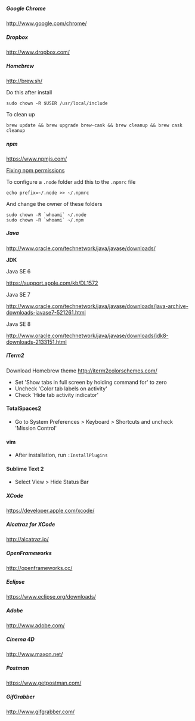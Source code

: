 ##### Google Chrome

http://www.google.com/chrome/

##### Dropbox

http://www.dropbox.com/

##### Homebrew

http://brew.sh/

Do this after install

```
sudo chown -R $USER /usr/local/include
```

To clean up

```
brew update && brew upgrade brew-cask && brew cleanup && brew cask cleanup
```

##### npm

https://www.npmjs.com/

[Fixing npm permissions](https://docs.npmjs.com/getting-started/fixing-npm-permissions)

To configure a `.node` folder add this to the `.npmrc` file

```
echo prefix=~/.node >> ~/.npmrc
```

And change the owner of these folders

```
sudo chown -R `whoami` ~/.node
sudo chown -R `whoami` ~/.npm
```

##### Java
http://www.oracle.com/technetwork/java/javase/downloads/

__JDK__

Java SE 6

https://support.apple.com/kb/DL1572

Java SE 7

http://www.oracle.com/technetwork/java/javase/downloads/java-archive-downloads-javase7-521261.html

Java SE 8

http://www.oracle.com/technetwork/java/javase/downloads/jdk8-downloads-2133151.html

##### iTerm2

Download Homebrew theme
http://iterm2colorschemes.com/

- Set 'Show tabs in full screen by holding command for' to zero
- Uncheck 'Color tab labels on activity'
- Check 'Hide tab activity indicator'

#### TotalSpaces2

- Go to System Preferences > Keyboard > Shortcuts and uncheck 'Mission Control'

#### vim

- After installation, run `:InstallPlugins`

#### Sublime Text 2

- Select View > Hide Status Bar

##### XCode
https://developer.apple.com/xcode/

##### Alcatraz for XCode
http://alcatraz.io/

##### OpenFrameworks
http://openframeworks.cc/

##### Eclipse
https://www.eclipse.org/downloads/

##### Adobe
http://www.adobe.com/

##### Cinema 4D
http://www.maxon.net/

##### Postman
https://www.getpostman.com/

##### GifGrabber
http://www.gifgrabber.com/
